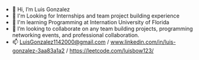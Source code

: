 - 👋 Hi, I’m Luis Gonzalez
- 👀 I'm Looking for Internships and team project building experience
- 🌱 I'm learning Programming at Internation University of Florida
- 💞️ I’m looking to collaborate on any team building projects, programming networking events, and professional collaboration.
- 📫 LuisGonzalez1142000@gmail.com / www.linkedin.com/in/luis-gonzalez-3aa83a1a2 / https://leetcode.com/luisbow123/
